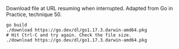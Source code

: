 Download file at URL resuming when interrupted. Adapted from Go in Practice, technique 50.

```
go build
./download https://go.dev/dl/go1.17.3.darwin-amd64.pkg
# Hit Ctrl-C and try again. Check the file size.
./download https://go.dev/dl/go1.17.3.darwin-amd64.pkg
```
